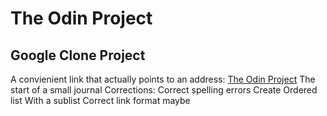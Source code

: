 # The Odin Project

## Google Clone Project

A convienient link that actually points to an address: [The Odin Project](https://theodinproject.com/course/webdevelopent-101/lessons/html-css)
The start of a small journal
Corrections: 
Correct spelling errors
Create Ordered list
With a sublist
 Correct link format
 maybe